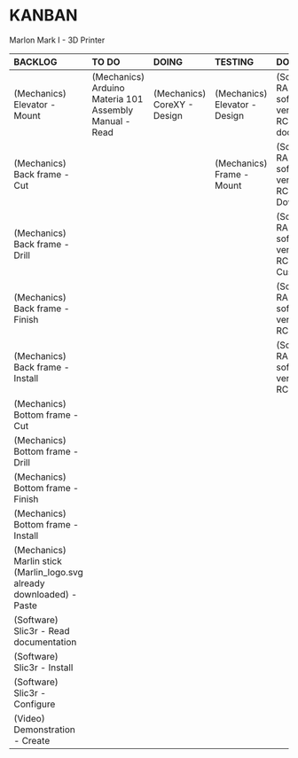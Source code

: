 # KANBAN
Marlon Mark I - 3D Printer

|**BACKLOG**                                                          |**TO DO**                                             |**DOING**                  |**TESTING**                  |**DONE**                                                        |
|:--------------------------------------------------------------------|:-----------------------------------------------------|:--------------------------|:----------------------------|:---------------------------------------------------------------|
|(Mechanics) Elevator - Mount                                         |(Mechanics) Arduino Materia 101 Assembly Manual - Read|(Mechanics) CoreXY - Design|(Mechanics) Elevator - Design|(Software) RAMPS software version 1.1.0-RC8 - Read documentation|
|(Mechanics) Back frame - Cut                                         |                                                      |                           |(Mechanics) Frame - Mount    |(Software) RAMPS software version 1.1.0-RC8 - Download          |
|(Mechanics) Back frame - Drill                                       |                                                      |                           |                             |(Software) RAMPS software version 1.1.0-RC8 - Customize         |
|(Mechanics) Back frame - Finish                                      |                                                      |                           |                             |(Software) RAMPS software version 1.1.0-RC8 - Verify            |
|(Mechanics) Back frame - Install                                     |                                                      |                           |                             |(Software) RAMPS software version 1.1.0-RC8 - Upload            |
|(Mechanics) Bottom frame - Cut                                       |                                                      |                           |                             |                                                                |
|(Mechanics) Bottom frame - Drill                                     |                                                      |                           |                             |                                                                |
|(Mechanics) Bottom frame - Finish                                    |                                                      |                           |                             |                                                                |
|(Mechanics) Bottom frame - Install                                   |                                                      |                           |                             |                                                                |
|(Mechanics) Marlin stick (Marlin_logo.svg already downloaded) - Paste|                                                      |                           |                             |                                                                |
|(Software) Slic3r - Read documentation                               |                                                      |                           |                             |                                                                |
|(Software) Slic3r - Install                                          |                                                      |                           |                             |                                                                |
|(Software) Slic3r - Configure                                        |                                                      |                           |                             |                                                                |
|(Video) Demonstration - Create                                       |                                                      |                           |                             |                                                                |

